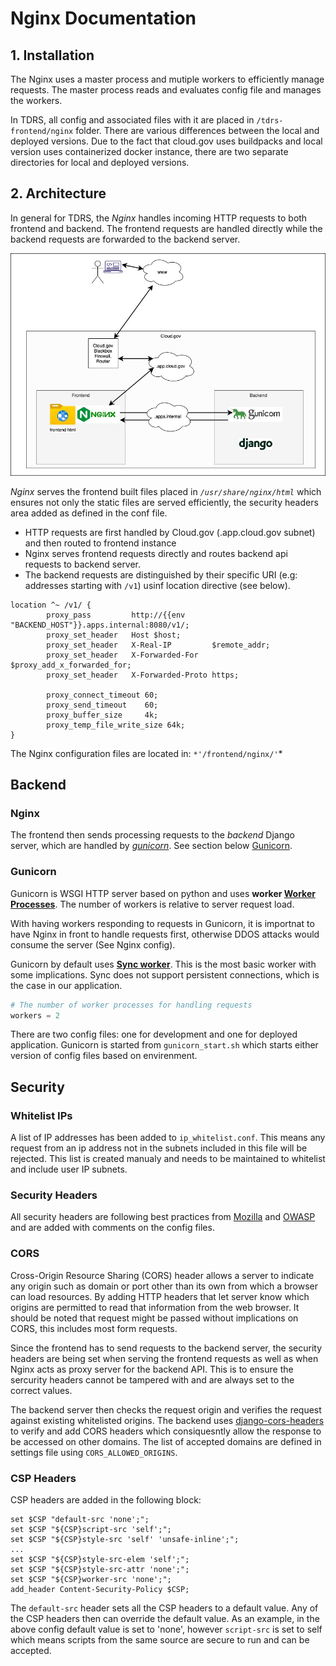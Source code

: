 # Nginx Documentation

## 1. Installation

The Nginx uses a master process and mutiple workers to efficiently manage requests. The master process reads and evaluates config file and manages the workers. 

In TDRS, all config and associated files with it are placed in ```/tdrs-frontend/nginx``` folder. There are various differences between the local and deployed versions. Due to the fact that cloud.gov uses buildpacks and local version uses containerized docker instance, there are two separate directories for local and deployed versions.

## 2. Architecture

In general for TDRS, the *Nginx* handles incoming HTTP requests to both frontend and backend. The frontend requests are handled directly while the backend requests are forwarded to the backend server.

![Cloud.gov Architecture](./src/arch1.jpg)

*Nginx* serves the frontend built files placed in *```/usr/share/nginx/html```* which ensures not only the static files are served efficiently, the security headers area added as defined in the conf file.

- HTTP requests are first handled by Cloud.gov (.app.cloud.gov subnet) and then routed to frontend instance
- Nginx serves frontend requests directly and routes backend api requests to backend server.
- The backend requests are distinguished by their specific URI (e.g: addresses starting with ```/v1```) usinf location directive (see below).

```
location ^~ /v1/ {
        proxy_pass         http://{{env "BACKEND_HOST"}}.apps.internal:8080/v1/;
        proxy_set_header   Host $host;
        proxy_set_header   X-Real-IP         $remote_addr;
        proxy_set_header   X-Forwarded-For   $proxy_add_x_forwarded_for;
        proxy_set_header   X-Forwarded-Proto https;

        proxy_connect_timeout 60;
        proxy_send_timeout    60;
        proxy_buffer_size     4k;
        proxy_temp_file_write_size 64k;
}
```

The Nginx configuration files are located in: ```*'/frontend/nginx/'```*

## Backend

### Nginx

The frontend then sends processing requests to the *backend* Django server, which are handled by *[gunicorn](https://gunicorn.org)*. See section below [Gunicorn](###Gunicorn).

### Gunicorn

Gunicorn is WSGI HTTP server based on python and uses **worker [Worker Processes](https://docs.gunicorn.org/en/stable/design.html#choosing-a-worker-type)**. The number of workers is relative to server request load. 

With having workers responding to requests in Gunicorn, it is importnat to have Nginx in front to handle requests first, otherwise DDOS attacks would consume the server (See Nginx config).

Gunicorn by default uses **[Sync worker](https://docs.gunicorn.org/en/latest/design.html#sync-workers)**. This is the most basic worker with some implications. Sync does not support persistent connections, which is the case in our application.
```python
# The number of worker processes for handling requests
workers = 2
```

There are two config files: one for development and one for deployed application. Gunicorn is started from ```gunicorn_start.sh``` which starts either version of config files based on envirenment.

## Security

### Whitelist IPs
A list of IP addresses has been added to ```ip_whitelist.conf```. This means any request from an ip address not in the subnets included in this file will be rejected. This list is created manualy and needs to be maintained to whitelist and include user IP subnets.

### Security Headers
All security headers are following best practices from [Mozilla](https://developer.mozilla.org/en-US/docs/Web/HTTP/Headers) and [OWASP](https://owasp.org/www-project-secure-headers/) and are added with comments on the config files.

### CORS 

Cross-Origin Resource Sharing (CORS) header allows a server to indicate any origin such as domain or port other than its own from which a browser can load resources. By adding HTTP headers that let server know which origins are permitted to read that information from the web browser. It should be noted that request might be passed without implications on CORS, this includes most form requests.  

Since the frontend has to send requests to the backend server, the security headers are being set when serving the frontend requests as well as when Nginx acts as proxy server for the backend API. This is to ensure the sercurity headers cannot be tampered with and are always set to the correct values.

The backend server then checks the request origin and verifies the request against existing whitelisted origins. The backend uses [django-cors-headers](https://github.com/adamchainz/django-cors-headers) to verify and add CORS headers which consiquesntly allow the response to be accessed on other domains. The list of accepted domains are defined in settings file using ```CORS_ALLOWED_ORIGINS```.

### CSP Headers
CSP headers are added in the following block:

```
set $CSP "default-src 'none';";
set $CSP "${CSP}script-src 'self';";
set $CSP "${CSP}style-src 'self' 'unsafe-inline';";
...
set $CSP "${CSP}style-src-elem 'self';";
set $CSP "${CSP}style-src-attr 'none';";
set $CSP "${CSP}worker-src 'none';";
add_header Content-Security-Policy $CSP;
```

The ```default-src``` header sets all the CSP headers to a default value. Any of the CSP headers then can override the default value. As an example, in the above config default value is set to 'none', however ```script-src``` is set to self which means scripts from the same source are secure to run and can be accepted.

